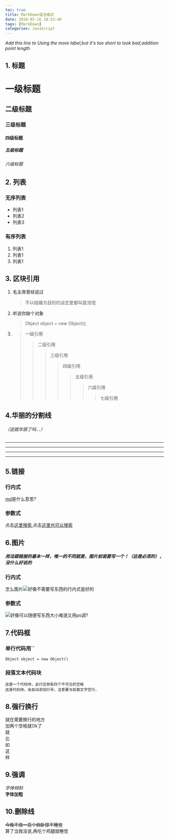 ```yaml
---
toc: true
title: MarkDown语法格式
date: 2018-05-16 18:53:40
tags: [MarkDown]
categories: JavaScript
---
```

*Add this line to Using the more label,but it's too short to look bad,addition point length*
<!--more-->

## 1. 标题
# 一级标题
## 二级标题
### 三级标题
#### 四级标题
##### 五级标题
###### 六级标题

## 2. 列表
### 无序列表     
* 列表1
* 列表2
* 列表3 
### 有序列表 
1. 列表1
2. 列表1
3. 列表1

## 3. 区块引用
1. 毛主席曾经说过
	
	> 不以结婚为目的的谈恋爱都叫耍流氓
2. 听说你缺个对象
	
	> Object object = new Object();
3.	>一级引用
	>>二级引用
	>>>三级引用
	>>>>四级引用
	>>>>>五级引用
	>>>>>>六级引用
	>>>>>>
	>>>>>>>七级引用
	
## 4.华丽的分割线
###### （这就华丽了吗．．）
*************************
_________________________
_________________________
* * * * * * * * *   *  *

## 5.链接

### 行内式
   [md](http://baike.baidu.com/item/md/2258949?fr=aladdin)是什么意思?
### 参数式
[这里搜索]:http://www.baidu.com
[这里也可以搜索]:http://www.baidu.com
点击[这里搜索],点击[这里也可以搜索]

## 6.图片
##### 用法跟链接的基本一样，唯一的不同就是，图片前面要写一个！（这是必须的），没什么好说的
### 行内式
怎么图片![好像不需要写东西](https://www.baidu.com/img/bd_logo1.png)的行内式是好的
### 参数式
[好像可以随便写东西]:https://www.baidu.com/img/bd_logo1.png
![好像可以随便写东西]大小难道又用ps调?

## 7.代码框
### 单行代码用``
`Object object = new Object()`
### 段落文本代码块
    这是一个代码块，此行左侧有四个不可见的空格
    这是代码块，会自动添加行号，注意要与前面文字空行，
## 8.强行换行
就在需要换行的地方  
加两个空格就Ok了  
就  
比  
如  
这  
样  
## 9.强调
*字体倾斜*  
**字体加粗**
## 10.删除线
<del>今晚不做一百个俯卧撑不睡觉</del>  
算了当我没说,再吃个鸡腿就睡觉
